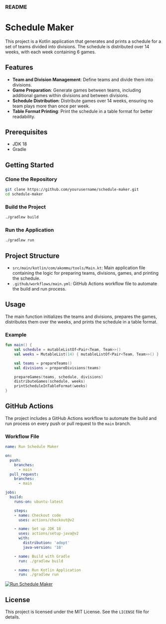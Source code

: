 ### README

# Schedule Maker

This project is a Kotlin application that generates and prints a schedule for a set of teams divided into divisions. 
The schedule is distributed over 14 weeks, with each week containing 6 games.

## Features

- **Team and Division Management**: Define teams and divide them into divisions.
- **Game Preparation**: Generate games between teams, including additional games within divisions and between divisions.
- **Schedule Distribution**: Distribute games over 14 weeks, ensuring no team plays more than once per week.
- **Table Format Printing**: Print the schedule in a table format for better readability.

## Prerequisites

- JDK 18
- Gradle

## Getting Started

### Clone the Repository

```sh
git clone https://github.com/yourusername/schedule-maker.git
cd schedule-maker
```

### Build the Project

```sh
./gradlew build
```

### Run the Application

```sh
./gradlew run
```

## Project Structure

- `src/main/kotlin/com/akommu/tools/Main.kt`: Main application file containing the logic for preparing teams, divisions, games, and printing the schedule.
- `.github/workflows/main.yml`: GitHub Actions workflow file to automate the build and run process.

## Usage

The main function initializes the teams and divisions, prepares the games, distributes them over the weeks, and prints the schedule in a table format.

### Example

```kotlin
fun main() {
    val schedule = mutableListOf<Pair<Team, Team>>()
    val weeks = MutableList(14) { mutableListOf<Pair<Team, Team>>() }

    val teams = prepareTeams()
    val divisions = prepareDivisions(teams)

    prepareGames(teams, schedule, divisions)
    distributeGames(schedule, weeks)
    printScheduleInTableFormat(weeks)
}
```

## GitHub Actions

The project includes a GitHub Actions workflow to automate the build and run process on every push or pull request to the `main` branch.

### Workflow File

```yaml
name: Run Schedule Maker

on:
  push:
    branches:
      - main
  pull_request:
    branches:
      - main

jobs:
  build:
    runs-on: ubuntu-latest

    steps:
    - name: Checkout code
      uses: actions/checkout@v2

    - name: Set up JDK 18
      uses: actions/setup-java@v2
      with:
        distribution: 'adopt'
        java-version: '18'

    - name: Build with Gradle
      run: ./gradlew build

    - name: Run Kotlin Application
      run: ./gradlew run
```

[![Run Schedule Maker](https://github.com/abhilashkommu/schedule-maker/actions/workflows/main.yml/badge.svg)](https://github.com/abhilashkommu/schedule-maker/actions/workflows/main.yml)

## License

This project is licensed under the MIT License. See the `LICENSE` file for details.